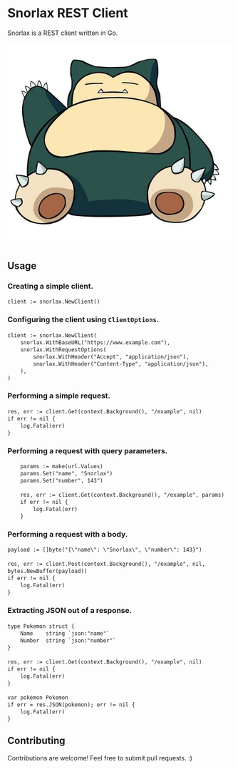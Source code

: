 # Snorlax REST Client 

Snorlax is a REST client written in Go.

![Snorlax](/images/snorlax.jpg)

## Usage

### Creating a simple client.
```golang
client := snorlax.NewClient()
```

### Configuring the client using `ClientOptions`.
```golang
client := snorlax.NewClient(
	snorlax.WithBaseURL("https://www.example.com"),
	snorlax.WithRequestOptions(
		snorlax.WithHeader("Accept", "application/json"),
		snorlax.WithHeader("Content-Type", "application/json"),
	),
)
```

### Performing a simple request.
```golang
res, err := client.Get(context.Background(), "/example", nil)
if err != nil {
	log.Fatal(err)
}
```

### Performing a request with query parameters.
```golang
	params := make(url.Values)
	params.Set("name", "Snorlax")
	params.Set("number", 143")

	res, err := client.Get(context.Background(), "/example", params)
	if err != nil {
		log.Fatal(err)
	}
```

### Performing a request with a body.
```golang
payload := []byte("{\"name\": \"Snorlax\", \"number\": 143}")

res, err := client.Post(context.Background(), "/example", nil, bytes.NewBuffer(payload))
if err != nil {
	log.Fatal(err)
}
```

### Extracting JSON out of a response.
```golang
type Pokemon struct {
	Name 	string `json:"name"`
	Number 	string `json:"number"`
}

res, err := client.Get(context.Background(), "/example", nil)
if err != nil {
	log.Fatal(err)
}

var pokemon Pokemon
if err = res.JSON(pokemon); err != nil {
	log.Fatal(err)
}
```

## Contributing
Contributions are welcome! Feel free to submit pull requests. :) 
